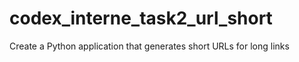 # codex_interne_task2_url_short
Create a Python application that generates short URLs for long links
